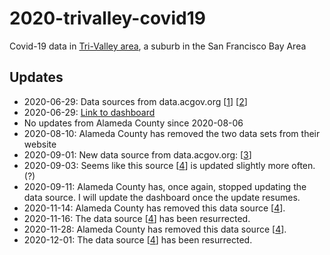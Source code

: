 # 2020-trivalley-covid19

Covid-19 data in [Tri-Valley area](https://en.wikipedia.org/wiki/Tri-Valley), a suburb in the San Francisco Bay Area


## Updates
- 2020-06-29: Data sources from data.acgov.org [[1](https://data.acgov.org/datasets/AC-HCSA::alameda-county-cumulative-cases-by-place-and-zip)] [[2](https://data.acgov.org/datasets/AC-HCSA::alameda-county-covid-19-cases-and-rates-1)]
- 2020-06-29: [Link to dashboard](https://tszhim-tsui.github.io/2020-trivalley-covid19)
- No updates from Alameda County since 2020-08-06
- 2020-08-10: Alameda County has removed the two data sets from their website
- 2020-09-01: New data source from data.acgov.org: [[3](https://data.acgov.org/datasets/5d6bf4760af64db48b6d053e7569a47b/data?layer=3)]
- 2020-09-03: Seems like this source [[4](https://data.acgov.org/datasets/5d6bf4760af64db48b6d053e7569a47b_3/)] is updated slightly more often. (?)
- 2020-09-11: Alameda County has, once again, stopped updating the data source. I will update the dashboard once the update resumes.
- 2020-11-14: Alameda County has removed this data source [[4](https://data.acgov.org/datasets/5d6bf4760af64db48b6d053e7569a47b_3/)].
- 2020-11-16: The data source [[4](https://data.acgov.org/datasets/5d6bf4760af64db48b6d053e7569a47b_3/)] has been resurrected.
- 2020-11-28: Alameda County has removed this data source [[4](https://data.acgov.org/datasets/5d6bf4760af64db48b6d053e7569a47b_3/)].
- 2020-12-01: The data source [[4](https://data.acgov.org/datasets/5d6bf4760af64db48b6d053e7569a47b_3/)] has been resurrected.
